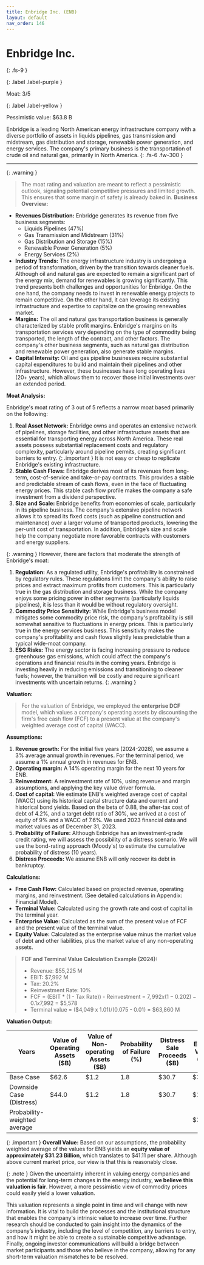 ```yaml
---
title: Enbridge Inc. (ENB)
layout: default
nav_order: 146
---
```


# Enbridge Inc.
{: .fs-9 }

{: .label .label-purple }

Moat: 3/5

{: .label .label-yellow }

Pessimistic value: $63.8 B

Enbridge is a leading North American energy infrastructure company with a diverse portfolio of assets in liquids pipelines, gas transmission and midstream, gas distribution and storage, renewable power generation, and energy services. The company's primary business is the transportation of crude oil and natural gas, primarily in North America.
{: .fs-6 .fw-300 }

---

{: .warning } 
>The moat rating and valuation are meant to reflect a pessimistic outlook, signaling potential competitive pressures and limited growth. This ensures that some margin of safety is already baked in.
**Business Overview:**

* **Revenues Distribution:** Enbridge generates its revenue from five business segments: 
    * Liquids Pipelines (47%)
    * Gas Transmission and Midstream (31%)
    * Gas Distribution and Storage (15%)
    * Renewable Power Generation (5%)
    * Energy Services (2%)
* **Industry Trends:** The energy infrastructure industry is undergoing a period of transformation, driven by the transition towards cleaner fuels. Although oil and natural gas are expected to remain a significant part of the energy mix, demand for renewables is growing significantly. This trend presents both challenges and opportunities for Enbridge. On the one hand, the company needs to invest in renewable energy projects to remain competitive. On the other hand, it can leverage its existing infrastructure and expertise to capitalize on the growing renewables market.
* **Margins:** The oil and natural gas transportation business is generally characterized by stable profit margins. Enbridge's margins on its transportation services vary depending on the type of commodity being transported, the length of the contract, and other factors.  The company's other business segments, such as natural gas distribution and renewable power generation, also generate stable margins.
* **Capital Intensity:** Oil and gas pipeline businesses require substantial capital expenditures to build and maintain their pipelines and other infrastructure. However, these businesses have long operating lives (20+ years), which allows them to recover those initial investments over an extended period.

**Moat Analysis:**

Enbridge's moat rating of 3 out of 5 reflects a narrow moat based primarily on the following:

1. **Real Asset Network:**  Enbridge owns and operates an extensive network of pipelines, storage facilities, and other infrastructure assets that are essential for transporting energy across North America.  These real assets possess substantial replacement costs and regulatory complexity, particularly around pipeline permits, creating significant barriers to entry.  {: .important }  It is not easy or cheap to replicate Enbridge's existing infrastructure.
2. **Stable Cash Flows:**  Enbridge derives most of its revenues from long-term, cost-of-service and take-or-pay contracts. This provides a stable and predictable stream of cash flows, even in the face of fluctuating energy prices. This stable cash flow profile makes the company a safe investment from a dividend perspective.
3. **Size and Scale:**  Enbridge benefits from economies of scale, particularly in its pipeline business.  The company's extensive pipeline network allows it to spread its fixed costs (such as pipeline construction and maintenance) over a larger volume of transported products, lowering the per-unit cost of transportation. In addition, Enbridge’s size and scale help the company negotiate more favorable contracts with customers and energy suppliers.


{: .warning } However, there are factors that moderate the strength of Enbridge's moat:

1. **Regulation:** As a regulated utility, Enbridge's profitability is constrained by regulatory rules. These regulations limit the company's ability to raise prices and extract maximum profits from customers.  This is particularly true in the gas distribution and storage business. While the company enjoys some pricing power in other segments (particularly liquids pipelines), it is less than it would be without regulatory oversight.
2. **Commodity Price Sensitivity:** While Enbridge's business model mitigates some commodity price risk, the company's profitability is still somewhat sensitive to fluctuations in energy prices. This is particularly true in the energy services business. This sensitivity makes the company's profitability and cash flows slightly less predictable than a typical wide-moat company.
3. **ESG Risks:**  The energy sector is facing increasing pressure to reduce greenhouse gas emissions, which could affect the company's operations and financial results in the coming years. Enbridge is investing heavily in reducing emissions and transitioning to cleaner fuels; however, the transition will be costly and require significant investments with uncertain returns. {: .warning }


**Valuation:**

> For the valuation of Enbridge, we employed the **enterprise DCF** model, which values a company's operating assets by discounting the firm's free cash flow (FCF) to a present value at the company's weighted average cost of capital (WACC).

**Assumptions:**

1. **Revenue growth:** For the initial five years (2024-2028), we assume a 3% average annual growth in revenues. For the terminal period, we assume a 1% annual growth in revenues for ENB.
2. **Operating margin:** A 14% operating margin for the next 10 years for ENB.
3. **Reinvestment:** A reinvestment rate of 10%, using revenue and margin assumptions, and applying the key value driver formula.
4. **Cost of capital:** We estimate ENB's weighted average cost of capital (WACC) using its historical capital structure data and current and historical bond yields. Based on the beta of 0.88, the after-tax cost of debt of 4.2%, and a target debt ratio of 30%, we arrived at a cost of equity of 9% and a WACC of 7.6%. We used 2023 financial data and market values as of December 31, 2023.
5. **Probability of Failure:**  Although Enbridge has an investment-grade credit rating, we will assess the possibility of a distress scenario.  We will use the bond-rating approach (Moody's) to estimate the cumulative probability of distress (10 years).
6. **Distress Proceeds:** We assume ENB will only recover its debt in bankruptcy.


**Calculations:**

* **Free Cash Flow:** Calculated based on projected revenue, operating margins, and reinvestment. (See detailed calculations in Appendix: Financial Model).
* **Terminal Value:** Calculated using the growth rate and cost of capital in the terminal year.
* **Enterprise Value:** Calculated as the sum of the present value of FCF and the present value of the terminal value.
* **Equity Value:** Calculated as the enterprise value minus the market value of debt and other liabilities, plus the market value of any non-operating assets.

> **FCF and Terminal Value Calculation Example (2024):**
> * Revenue: $55,225 M
> * EBIT: $7,992 M
> * Tax: 20.2%
> * Reinvestment Rate: 10%
> * FCF = (EBIT * (1 - Tax Rate)) - Reinvestment = $7,992 x (1-0.202) - 0.1x$7,992 = $5,578
> * Terminal value = ($4,049 x 1.01)/(0.075 - 0.01) = $63,860 M


**Valuation Output:**

| Years                     | Value of Operating Assets ($B) | Value of Non-operating Assets ($B) | Probability of Failure (%) | Distress Sale Proceeds ($B) | Equity Value ($B) | Value/share    |
| ------------------------ | ---------------------------- | ------------------------------- | ---------------------- | ------------------------ | ---------------- | ------------- |
| Base Case                | $62.6                             | $1.2                             | 1.8                      | $30.7                    | $34.1                | $45             |
| Downside Case (Distress) | $44.0                             | $1.2                             | 1.8                     | $30.7                     | $14.5              | $19             |
| Probability-weighted average|                               |                                 |                         |                          |  $31.23               | $41.11          |



{: .important } **Overall Value:**  Based on our assumptions, the probability weighted average of the values for ENB yields an **equity value of approximately $31.23 Billion**, which translates to $41.11 per share. Although above current market price, our view is that this is reasonably close.

{: .note } Given the uncertainty inherent in valuing energy companies and the potential for long-term changes in the energy industry, **we believe this valuation is fair**. However, a more pessimistic view of commodity prices could easily yield a lower valuation. 


This valuation represents a single point in time and will change with new information.  It is vital to build the processes and the institutional structure that enables the company's intrinsic value to increase over time.  Further research should be conducted to gain insight into the dynamics of the company’s industry, including the level of competition, any barriers to entry, and how it might be able to create a sustainable competitive advantage.  Finally, ongoing investor communications will build a bridge between market participants and those who believe in the company, allowing for any short-term valuation mismatches to be resolved.
